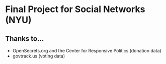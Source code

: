 # Final Project for Social Networks (NYU)

## Thanks to...
- OpenSecrets.org and the Center for Responsive Politics (donation data)
- govtrack.us (voting data)
